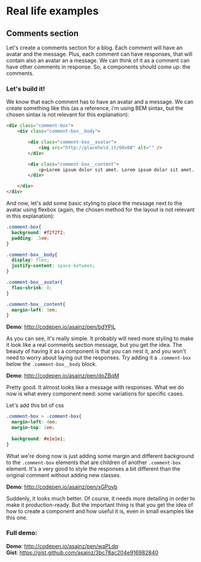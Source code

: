 # Real life examples

## Comments section

Let's create a comments section for a blog. Each comment will have an avatar and the message. Plus, each comment can have responses, that will contain also an avatar an a message. We can think of it as a comment can have other comments in response. So, a components should come up: the comments.

### Let's build it!

We know that each comment has to have an avatar and a message. We can create something like this (as a reference, i'm using BEM sintax, but the chosen sintax is not relevant for this explanation):

```html
<div class="comment-box">
    <div class="comment-box__body">

        <div class="comment-box__avatar">
            <img src="http://placehold.it/60x60" alt="" />
        </div>

        <div class="comment-box__content">
            <p>Lorem ipsum dolor sit amet. Lorem ipsum dolor sit amet. Lorem ipsum dolor sit amet. Lorem ipsum dolor sit amet. Lorem ipsum dolor sit amet. Lorem ipsum dolor sit amet.</p>
        </div>

    </div>
</div>
```

And now, let's add some basic styling to place the message next to the avatar using flexbox (again, the chosen method for the layout is not relevant in this explanation):

```css
.comment-box{  
  background: #f2f2f2;
  padding: .5em;
}

.comment-box__body{
  display: flex;
  justify-content: space-between;
}

.comment-box__avatar{
  flex-shrink: 0;
}

.comment-box__content{
  margin-left: 1em;
}
```

__Demo__: http://codepen.io/asainz/pen/bdYPjL  

As you can see, it's really simple. It probably will need more styling to make it look like a real comments section message, but you get the idea. The beauty of having it as a component is that you can nest it, and you won't need to worry about laying out the responses. Try adding it a `.comment-box` below the `.comment-box__body` block.

__Demo__: http://codepen.io/asainz/pen/doZBqM  

Pretty good. It almost looks like a message with responses. What we do now is what every component need: some variations for specific cases.

Let's add this bit of css

```css
.comment-box > .comment-box{
  margin-left: 4em;
  margin-top: 1em;
  
  background: #e1e1e1;
}
```

What we're doing now is just adding some margin and different background to the `.comment-box` elements that are children of another `.comment-box` element. It's a very good to style the responses a bit different than the original comment without adding new classes.

__Demo__: http://codepen.io/asainz/pen/xGPoyb  

Suddenly, it looks much better. Of course, it needs more detailing in order to make it production-ready. But the important thing is that you get the idea of how to create a component and how useful it is, even in small examples like this one.


### Full demo:

__Demo__: http://codepen.io/asainz/pen/waPLdq  
__Gist__: https://gist.github.com/asainz/3bc78ac204e916982840